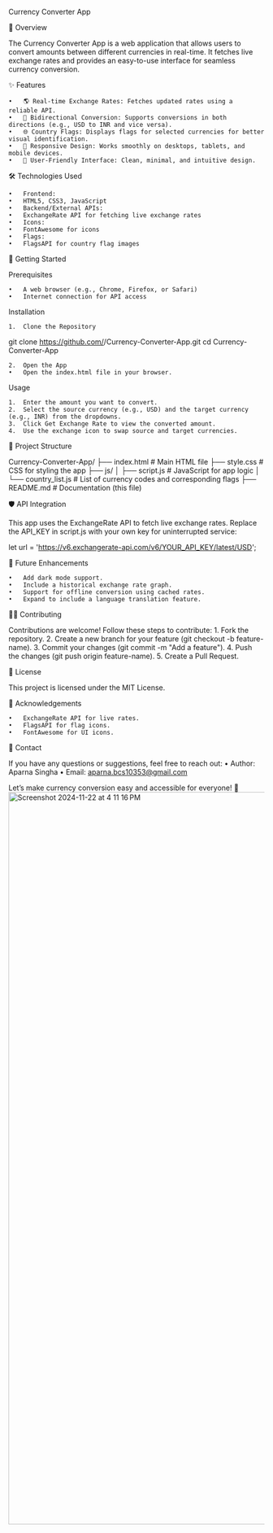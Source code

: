 Currency Converter App

📖 Overview

The Currency Converter App is a web application that allows users to convert amounts between different currencies in real-time. It fetches live exchange rates and provides an easy-to-use interface for seamless currency conversion.

✨ Features

	•	🌎 Real-time Exchange Rates: Fetches updated rates using a reliable API.
	•	🔄 Bidirectional Conversion: Supports conversions in both directions (e.g., USD to INR and vice versa).
	•	🌐 Country Flags: Displays flags for selected currencies for better visual identification.
	•	📱 Responsive Design: Works smoothly on desktops, tablets, and mobile devices.
	•	🎨 User-Friendly Interface: Clean, minimal, and intuitive design.

🛠️ Technologies Used

	•	Frontend:
	•	HTML5, CSS3, JavaScript
	•	Backend/External APIs:
	•	ExchangeRate API for fetching live exchange rates
	•	Icons:
	•	FontAwesome for icons
	•	Flags:
	•	FlagsAPI for country flag images

🚀 Getting Started

Prerequisites

	•	A web browser (e.g., Chrome, Firefox, or Safari)
	•	Internet connection for API access

Installation

	1.	Clone the Repository

git clone https://github.com/<YourUsername>/Currency-Converter-App.git
cd Currency-Converter-App


	2.	Open the App
	•	Open the index.html file in your browser.

Usage

	1.	Enter the amount you want to convert.
	2.	Select the source currency (e.g., USD) and the target currency (e.g., INR) from the dropdowns.
	3.	Click Get Exchange Rate to view the converted amount.
	4.	Use the exchange icon to swap source and target currencies.

📂 Project Structure

Currency-Converter-App/
├── index.html           # Main HTML file
├── style.css            # CSS for styling the app
├── js/
│   ├── script.js        # JavaScript for app logic
│   └── country_list.js  # List of currency codes and corresponding flags
├── README.md            # Documentation (this file)

🛡️ API Integration

This app uses the ExchangeRate API to fetch live exchange rates.
Replace the API_KEY in script.js with your own key for uninterrupted service:

let url = 'https://v6.exchangerate-api.com/v6/YOUR_API_KEY/latest/USD';

🎨 Future Enhancements

	•	Add dark mode support.
	•	Include a historical exchange rate graph.
	•	Support for offline conversion using cached rates.
	•	Expand to include a language translation feature.

🧑‍💻 Contributing

Contributions are welcome! Follow these steps to contribute:
	1.	Fork the repository.
	2.	Create a new branch for your feature (git checkout -b feature-name).
	3.	Commit your changes (git commit -m "Add a feature").
	4.	Push the changes (git push origin feature-name).
	5.	Create a Pull Request.

📜 License

This project is licensed under the MIT License.

🙌 Acknowledgements

	•	ExchangeRate API for live rates.
	•	FlagsAPI for flag icons.
	•	FontAwesome for UI icons.

📧 Contact

If you have any questions or suggestions, feel free to reach out:
	•	Author: Aparna Singha
	•	Email: aparna.bcs10353@gmail.com

Let’s make currency conversion easy and accessible for everyone! 🎉
<img width="1440" alt="Screenshot 2024-11-22 at 4 11 16 PM" src="https://github.com/user-attachments/assets/a2b9370b-cd0e-4221-b3a6-597786b016bc">
